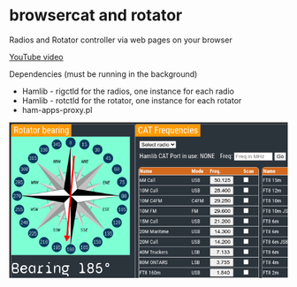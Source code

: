 # browsercat and rotator

Radios and Rotator controller via web pages on your browser

[YouTube video](https://www.youtube.com/watch?v=w8TOOhBp3bo)

Dependencies (must be running in the background)
- Hamlib - rigctld for the radios, one instance for each radio
- Hamlib - rotctld for the rotator, one instance for each rotator
- ham-apps-proxy.pl

![browsercat](https://github.com/VA3HDL/browsercat/blob/main/browsercat.png?raw=true)
